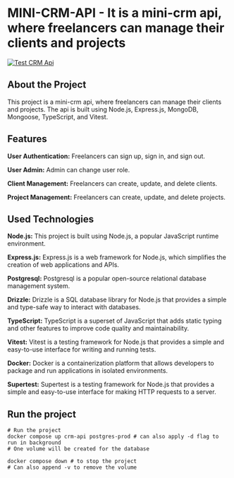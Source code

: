 # MINI-CRM-API - It is a mini-crm api, where freelancers can manage their clients and projects

[![Test CRM Api](https://github.com/imashiksarkar/mini-crm-bankend/actions/workflows/test.yml/badge.svg)](https://github.com/imashiksarkar/mini-crm-bankend/actions/workflows/test.yml)

## About the Project

This project is a mini-crm api, where freelancers can manage their clients and projects. The api is built using Node.js, Express.js, MongoDB, Mongoose, TypeScript, and Vitest.

## Features

**User Authentication:** Freelancers can sign up, sign in, and sign out.

**User Admin:** Admin can change user role.

**Client Management:** Freelancers can create, update, and delete clients.

**Project Management:** Freelancers can create, update, and delete projects.

## Used Technologies

**Node.js:** This project is built using Node.js, a popular JavaScript runtime environment.

**Express.js:** Express.js is a web framework for Node.js, which simplifies the creation of web applications and APIs.

**Postgresql:** Postgresql is a popular open-source relational database management system.

**Drizzle:** Drizzle is a SQL database library for Node.js that provides a simple and type-safe way to interact with databases.

**TypeScript:** TypeScript is a superset of JavaScript that adds static typing and other features to improve code quality and maintainability.

**Vitest:** Vitest is a testing framework for Node.js that provides a simple and easy-to-use interface for writing and running tests.

**Docker:** Docker is a containerization platform that allows developers to package and run applications in isolated environments.

**Supertest:** Supertest is a testing framework for Node.js that provides a simple and easy-to-use interface for making HTTP requests to a server.

## Run the project

```shell
# Run the project
docker compose up crm-api postgres-prod # can also apply -d flag to run in background
# One volume will be created for the database

docker compose down # to stop the project
# Can also append -v to remove the volume

```
